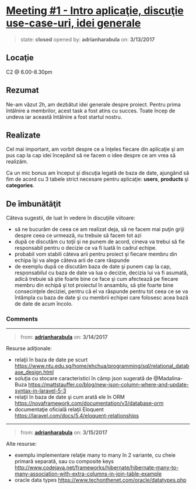 # [Meeting #1 - Intro aplicaţie, discuţie use-case-uri, idei generale](https://github.com/adrianharabula/condr/issues/1)

> state: **closed** opened by: **adrianharabula** on: **3/13/2017**

## Locaţie
C2 @ 6.00-8.30pm

## Rezumat
Ne-am văzut 2h, am dezbătut idei generale despre proiect. Pentru prima întâlnire a membrilor, acest task a fost atins cu succes. Toate încep de undeva iar această întâlnire a fost startul nostru.

## Realizate
Cel mai important, am vorbit despre ce a înţeles fiecare din aplicaţie şi am pus cap la cap idei începând să ne facem o idee despre ce am vrea să realizăm.

Ca un mic bonus am început şi discuţia legată de baza de date, ajungând să fim de acord cu 3 tabele strict necesare pentru aplicaţie: __users__, __products__ şi __categories__.

## De îmbunătăţit
Câteva sugestii, de luat în vedere în discuţiile viitoare:

 * să ne bucurăm de ceea ce am realizat deja, să ne facem mai puţin griji despre ceea ce urmează, nu trebuie să facem tot azi
 * după ce discutăm cu toţii şi ne punem de acord, cineva va trebui să fie responsabil pentru o decizie ce va fi luată în cadrul echipe.
 * probabil vom stabili câteva arii pentru proiect şi fiecare membru din echipa îşi va alege câteva arii de care răspunde
 * de exemplu după ce discutăm baza de date şi punem cap la cap, responsabilul cu baza de date va lua o decizie, decizia lui va fi asumată, adică trebuie să ştie foarte bine ce face şi cum afectează pe fiecare membru din echipă şi tot proiectul în ansamblu, să ştie foarte bine consecinţele deciziei, pentru că el va răspunde pentru tot ceea ce se va întâmpla cu baza de date şi cu membrii echipei care folosesc acea bază de date de acum încolo.

### Comments

---
> from: [**adrianharabula**](https://github.com/adrianharabula/condr/issues/1#issuecomment-286394716) on: **3/14/2017**

Resurse adiţionale:

 * relaţii în baza de date pe scurt https://www.ntu.edu.sg/home/ehchua/programming/sql/relational_database_design.html
 * soluţia cu stocare caracteristici în câmp json sugerată de @Madalina-Buza https://mattstauffer.co/blog/new-json-column-where-and-update-syntax-in-laravel-5-3
 * relaţii în baza de date şi cum arată ele în ORM https://novaframework.com/documentation/v3/database-orm
 * documentaţie oficială relaţii Eloquent https://laravel.com/docs/5.4/eloquent-relationships

---
> from: [**adrianharabula**](https://github.com/adrianharabula/condr/issues/1#issuecomment-286678830) on: **3/15/2017**

Alte resurse:

 * exemplu implementare relaţie many to many în 2 variante, cu cheie primară separată, sau cu composite keys http://www.codejava.net/frameworks/hibernate/hibernate-many-to-many-association-with-extra-columns-in-join-table-example
* oracle data types https://www.techonthenet.com/oracle/datatypes.php
